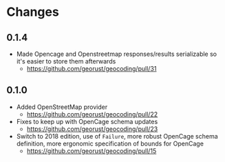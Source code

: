 # Changes

## 0.1.4

- Made Opencage and Openstreetmap responses/results serializable so it's easier to store them afterwards
  - <https://github.com/georust/geocoding/pull/31>

## 0.1.0

- Added OpenStreetMap provider
  - <https://github.com/georust/geocoding/pull/22>
- Fixes to keep up with OpenCage schema updates
  - <https://github.com/georust/geocoding/pull/23>
- Switch to 2018 edition, use of `Failure`, more robust OpenCage schema definition, more ergonomic specification of bounds for OpenCage
  - https://github.com/georust/geocoding/pull/15

